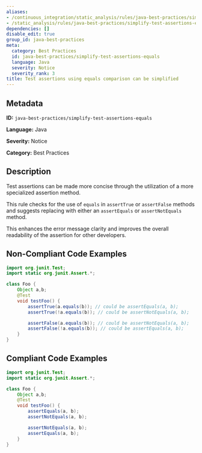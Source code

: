 ```yaml
---
aliases:
- /continuous_integration/static_analysis/rules/java-best-practices/simplify-test-assertions-equals
- /static_analysis/rules/java-best-practices/simplify-test-assertions-equals
dependencies: []
disable_edit: true
group_id: java-best-practices
meta:
  category: Best Practices
  id: java-best-practices/simplify-test-assertions-equals
  language: Java
  severity: Notice
  severity_rank: 3
title: Test assertions using equals comparison can be simplified
---
```

<!--  SOURCED FROM https://github.com/DataDog/datadog-static-analyzer-rule-docs -->


## Metadata
**ID:** `java-best-practices/simplify-test-assertions-equals`

**Language:** Java

**Severity:** Notice

**Category:** Best Practices

## Description
Test assertions can be made more concise through the utilization of a more specialized assertion method. 

This rule checks for the use of `equals` in `assertTrue` or `assertFalse` methods and suggests replacing with either an `assertEquals` or `assertNotEquals` method.

This enhances the error message clarity and improves the overall readability of the assertion for other developers.

## Non-Compliant Code Examples
```java
import org.junit.Test;
import static org.junit.Assert.*;

class Foo {
    Object a,b;
    @Test
    void testFoo() {
        assertTrue(a.equals(b)); // could be assertEquals(a, b);
        assertTrue(!a.equals(b)); // could be assertNotEquals(a, b);

        assertFalse(a.equals(b)); // could be assertNotEquals(a, b);
        assertFalse(!a.equals(b)); // could be assertEquals(a, b);
    }
}
```

## Compliant Code Examples
```java
import org.junit.Test;
import static org.junit.Assert.*;

class Foo {
    Object a,b;
    @Test
    void testFoo() {
        assertEquals(a, b);
        assertNotEquals(a, b);

        assertNotEquals(a, b);
        assertEquals(a, b);
    }
}
```
